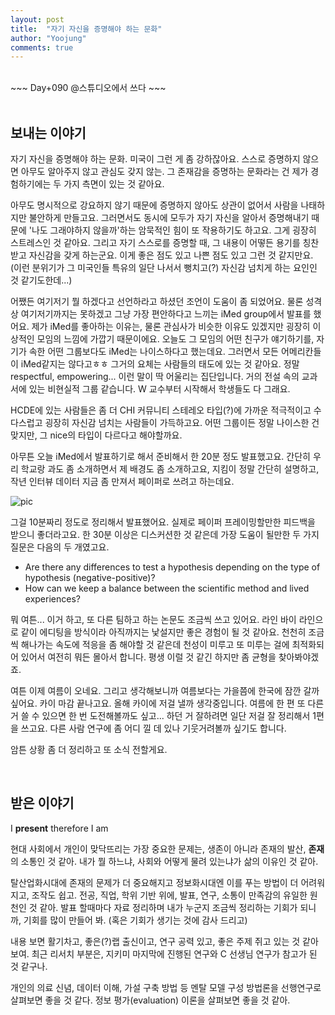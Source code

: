 ```yaml
---
layout: post
title:  "자기 자신을 증명해야 하는 문화"
author: "Yoojung"
comments: true
---
```

<br>
~~~
Day+090 @스튜디오에서 쓰다
~~~

<br>
<br>

## 보내는 이야기

자기 자신을 증명해야 하는 문화. 미국이 그런 게 좀 강하잖아요. 스스로 증명하지 않으면 아무도 알아주지 않고 관심도 갖지 않는. 그 존재감을 증명하는  문화라는 건 제가 경험하기에는 두 가지 측면이 있는 것 같아요. 

아무도 명시적으로 강요하지 않기 때문에 증명하지 않아도 상관이 없어서 사람을 나태하지만 불안하게 만들고요. 그러면서도 동시에 모두가 자기 자신을 알아서 증명해내기 때문에 '나도 그래야하지 않을까'하는 암묵적인 힘이 또 작용하기도 하고요. 그게 굉장히 스트레스인 것 같아요. 그리고 자기 스스로를 증명할 때, 그 내용이 어떻든 용기를 칭찬 받고 자신감을 갖게 하는군요. 이게 좋은 점도 있고 나쁜 점도 있고 그런 것 같지만요. (이런 분위기가 그 미국인들 특유의 일단 나서서 뻥치고(?) 자신감 넘치게 하는 요인인 것 같기도한데...)

어쨌든 여기저기 뭘 하겠다고 선언하라고 하셨던 조언이 도움이 좀 되었어요. 물론 성격 상 여기저기까지는 못하겠고 그냥 가장 편안하다고 느끼는 iMed group에서 발표를 했어요. 제가 iMed를 좋아하는 이유는, 물론 관심사가 비슷한 이유도 있겠지만 굉장히 이상적인 모임의 느낌에 가깝기 때문이에요. 오늘도 그 모임의 어떤 친구가 얘기하기를, 자기가 속한 어떤 그룹보다도 iMed는 나이스하다고 했는데요. 그러면서 모든 어메리칸들이 iMed같지는 않다고ㅎㅎ 그거의 요체는 사람들의 태도에 있는 것 같아요. 정말 respectful, empowering... 이런 말이 딱 어울리는 집단입니다. 거의 전설 속의 교과서에 있는 비현실적 그룹 같습니다. W 교수부터 시작해서 학생들도 다 그래요. 

HCDE에 있는 사람들은 좀 더 CHI 커뮤니티 스테레오 타입(?)에 가까운 적극적이고 수다스럽고 굉장히 자신감 넘치는 사람들이 가득하고요. 어떤 그룹이든 정말 나이스한 건 맞지만, 그 nice의 타입이 다르다고 해야할까요. 

아무튼 오늘 iMed에서 발표하기로 해서 준비해서 한 20분 정도 발표했고요. 간단히 우리 학교랑 과도 좀 소개하면서 제 배경도 좀 소개하고요, 지킴이 정말 간단히 설명하고, 작년 인터뷰 데이터 지금 좀 만져서 페이퍼로 쓰려고 하는데요.

![pic]({{site.url}}/assets/2018-05-23-p01.jpeg)


그걸 10분짜리 정도로 정리해서 발표했어요. 실제로 페이퍼 프레이밍할만한 피드백을 받으니 좋더라고요. 한 30분 이상은 디스커션한 것 같은데 가장 도움이 될만한 두 가지 질문은 다음의 두 개였고요. 

* Are there any differences to test a hypothesis depending on the type of hypothesis (negative-positive)?
* How can we keep a balance between the scientific method and lived experiences?

뭐 여튼... 이거 하고, 또 다른 팀하고 하는 논문도 조금씩 쓰고 있어요. 라인 바이 라인으로 같이 에디팅을 방식이라 아직까지는 낯설지만 좋은 경험이 될 것 같아요. 천천히 조금씩 해나가는 속도에 적응을 좀 해야할 것 같은데 천성이 미루고 또 미루는 걸에 최적화되어 있어서 여전히 뭐든 몰아서 합니다. 평생 이럴 것 같긴 하지만 좀 균형을 찾아봐야겠죠.

여튼 이제 여름이 오네요. 그리고 생각해보니까 여름보다는 가을쯤에 한국에 잠깐 갈까 싶어요. 카이 마감 끝나고요. 올해 카이에 저걸 낼까 생각중입니다. 여름에 한 편 또 다른 거 쓸 수 있으면 한 번 도전해볼까도 싶고... 하던 거 잘하려면 일단 저걸 잘 정리해서 1편을 쓰고요. 다른 사람 연구에 좀 어디 낄 데 있나 기웃거려볼까 싶기도 합니다. 

암튼 상황 좀 더 정리하고 또 소식 전할게요.

<br>

## 받은 이야기

I **present** therefore I am

현대 사회에서 개인이 맞닥뜨리는 가장 중요한 문제는, 생존이 아니라 존재의 발산, **존재**의 소통인 것 같아. 내가 뭘 하느냐, 사회와 어떻게 물려 있는냐가 삶의 이유인 것 같아.

탈산업화시대에 존재의 문제가 더 중요해지고 정보화시대엔 이를 푸는 방법이 더 어려워지고, 조작도 쉽고. 전공, 직업, 학위 기반 위에, 발표, 연구, 소통이 만족감의 유일한 원천인 것 같아. 발표 할때마다 자료 정리하며 내가 누군지 조금씩 정리하는 기회가 되니까, 기회를 많이 만들어 봐. (혹은 기회가 생기는 것에 감사 드리고) 

내용 보면 활기차고, 좋은(?)랩 출신이고, 연구 공력 있고, 좋은 주제 쥐고 있는 것 같아 보여. 최근 리서치 부분은, 지키미 마지막에 진행된 연구와 C 선생님 연구가 참고가 된 것 같구나.

개인의 의료 신념, 데이터 이해, 가설 구축 방법 등 멘탈 모델 구성 방법론을 선행연구로 살펴보면 좋을 것 같다. 정보 평가(evaluation) 이론을 살펴보면 좋을 것 같아.

